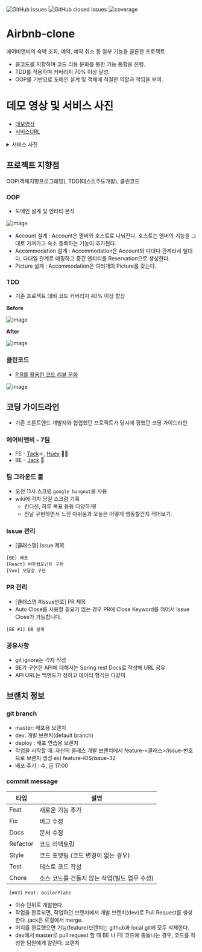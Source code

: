 ![GitHub issues](https://img.shields.io/github/issues/guswns1659/Airbnb-clone) ![GitHub closed issues](https://img.shields.io/github/issues-closed/guswns1659/Airbnb-clone) ![coverage](https://img.shields.io/badge/coverage-89%25-brightgreen)

# Airbnb-clone 

에어비앤비의 숙박 조회, 예약, 예약 취소 등 일부 기능을 클론한 프로젝트 
- 클코드를 지향하며 코드 리뷰 문화를 통한 기능 통합을 진행.
- TDD를 적용하며 커버리지 70% 이상 달성. 
- OOP를 기반으로 도메인 설계 및 객체에 적절한 역할과 책임을 부여. 

# 데모 영상 및 서비스 사진 

- [데모영상](https://youtu.be/iLq8LginsKU)
- [서비스URL](http://15.164.35.235/)

<details markdown="1">
<summary>서비스 사진</summary>

- 메인 화면
<img src="https://user-images.githubusercontent.com/55608425/92931726-daac4100-f47e-11ea-81de-5f7e7b483ee2.png" width=400>

- 검색 결과 화면
<img src="https://user-images.githubusercontent.com/55608425/92931717-d849e700-f47e-11ea-8940-6f71ad78bc69.png" width=400> 

- 예약 화면
<img src="https://user-images.githubusercontent.com/55608425/92931732-dd0e9b00-f47e-11ea-9933-b81a5dbd9b7d.png" width=400>

- 예약 내역 화면
<img src="https://user-images.githubusercontent.com/55608425/92931729-dc760480-f47e-11ea-8472-7ee3e972922b.png" width=400>

</details>

## 프로젝트 지향점 

OOP(객체지향프로그래밍), TDD(테스트주도개발), 클린코드 

### OOP 

- 도메인 설계 및 엔티티 분석 

![image](https://user-images.githubusercontent.com/55608425/91532838-dc87e780-e949-11ea-9abb-1daf93b34ced.png)

- Account 설계 : Account은 멤버와 호스트로 나눠진다. 호스트는 멤버의 기능을 그대로 가져가고 숙소 등록하는 기능이 추가된다. 
- Accommodation 설계 : Accommodation은 Account와 다대다 관계라서 일대다, 다대일 관계로 매핑하고 중간 엔티티를 Reservation으로 생성한다. 
- Picture 설계 : Accommodation은 여러개의 Picture를 갖는다.


### TDD

- 기존 프로젝트 대비 코드 커버리지 40% 이상 향상

**Before**

![image](https://user-images.githubusercontent.com/55608425/92323985-3e49ff00-f078-11ea-97ff-f278bda2779a.png)

**After**

![image](https://user-images.githubusercontent.com/55608425/92382290-53da2a00-f147-11ea-8746-edd08f4a18a7.png)

### 클린코드

- [P.R를 활용한 코드 리뷰 문화](https://github.com/guswns1659/Airbnb-clone/pull/13)

![image](https://user-images.githubusercontent.com/55608425/92382629-de228e00-f147-11ea-8647-1f699adce831.png)


## 코딩 가이드라인 

- 기존 프론트엔드 개발자와 협업했던 프로젝트가 당시에 정했던 코딩 가이드라인

### 에어비앤비 - 7팀
- FE - [Taek](https://github.com/seungdeng17)⚛️, [Huey](https://github.com/hu2y) 🏄‍♂️
- BE - [Jack](https://github.com/guswns1659) :elephant:

### 팀 그라운드 룰
- 오전 11시 스크럼 `google hangout`을 사용 
- wiki에 각자 당일 스크럼 기록
    - 컨디션, 하루 목표 등등 다양하게!
    - 전날 구현하면서 느낀 아쉬움과 오늘은 어떻게 행동할건지 적어보기. 

### Issue 관리
- [클래스명] Issue 제목
```
[BE] 배포
[React] 버튼컴포넌트 구현
[Vue] 모달창 구현
```

### PR 관리
- [클래스명 #Issue번호] PR 제목
- Auto Close를 사용할 필요가 있는 경우 PR에 Close Keyword를 적어서 Issue Close가 가능합니다.

```
[BE #1] DB 설계
```


### 공유사항
 - git ignore는 각자 작성
 - BE가 구현한 API에 대해서는 Spring rest Docs로 작성해 URL 공유
 - API URL는 백엔드가 정하고 데이터 형식은 다같이


## 브랜치 정보

### git branch
- master: 배포용 브랜치
- dev: 개발 브랜치(default branch)
- deploy : 배포 연습용 브랜치
- 작업을 시작할 때: 자신의 클래스 개발 브랜치에서 feature-<클래스>/issue-번호 으로 브랜치 생성
    ex) feature-iOS/issue-32
- 배포 주기 : 수, 금 17:00

### commit message
| 타입 | 설명 |
|--|--|
|Feat|새로운 기능 추가|
|Fix|버그 수정|
|Docs|문서 수정|
|Refactor|코드 리팩토링|
|Style|코드 포맷팅 (코드 변경이 없는 경우)|
|Test|테스트 코드 작성|
|Chore|소스 코드를 건들지 않는 작업(빌드 업무 수정)|

```
 [#43] Feat: boilerPlate
```
 - 이슈 단위로 개발한다.
 - 작업을 완료되면, 작업하던 브랜치에서 개발 브랜치(dev)로 Pull Request를 생성한다. jack은 로컬에서 merge.
 - 머지를 완료했으면 기능(feature)브랜치는 github과 local git에 모두 삭제한다. 
 - dev에서 master로 pull request 할 때 BE 나 FE 코드에 충돌나는 경우, 코드를 작성한 팀원에게 알린다.
브랜치 
